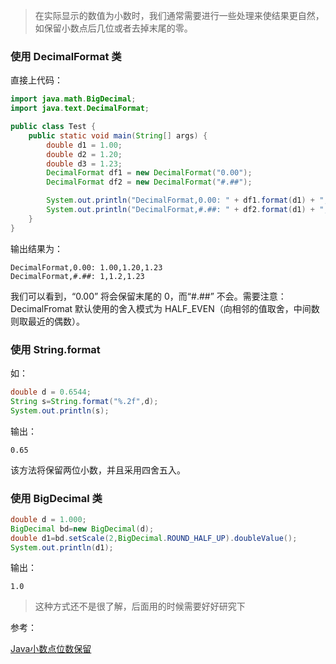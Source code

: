 > 在实际显示的数值为小数时，我们通常需要进行一些处理来使结果更自然，如保留小数点后几位或者去掉末尾的零。

### 使用 DecimalFormat 类

直接上代码：

```java
import java.math.BigDecimal;
import java.text.DecimalFormat;

public class Test {
    public static void main(String[] args) {
        double d1 = 1.00;
        double d2 = 1.20;
        double d3 = 1.23;
        DecimalFormat df1 = new DecimalFormat("0.00");
        DecimalFormat df2 = new DecimalFormat("#.##");

        System.out.println("DecimalFormat,0.00: " + df1.format(d1) + "," + df1.format(d2) + "," + df1.format(d3));
        System.out.println("DecimalFormat,#.##: " + df2.format(d1) + "," + df2.format(d2) + "," + df2.format(d3));
    }
}
```

输出结果为：

```
DecimalFormat,0.00: 1.00,1.20,1.23
DecimalFormat,#.##: 1,1.2,1.23
```

我们可以看到，“0.00” 将会保留末尾的 0，而“#.##” 不会。需要注意：DecimalFromat 默认使用的舍入模式为 HALF_EVEN（向相邻的值取舍，中间数则取最近的偶数）。



### 使用 String.format

如：

```java
double d = 0.6544;
String s=String.format("%.2f",d);
System.out.println(s);
```

输出：

```
0.65
```

该方法将保留两位小数，并且采用四舍五入。



### 使用 BigDecimal 类

```java
double d = 1.000;
BigDecimal bd=new BigDecimal(d);
double d1=bd.setScale(2,BigDecimal.ROUND_HALF_UP).doubleValue();
System.out.println(d1);
```

输出：

```
1.0
```

> 这种方式还不是很了解，后面用的时候需要好好研究下



参考：    

[Java小数点位数保留](http://www.jianshu.com/p/00fff555986b)    